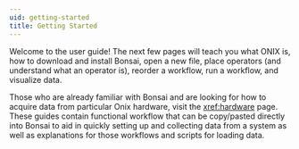 ```yaml
---
uid: getting-started
title: Getting Started
---
```


Welcome to the user guide! The next few pages will teach you what ONIX is, how to download and install Bonsai, open a new file, place operators (and understand what an operator is), reorder a workflow, run a workflow, and visualize data.

Those who are already familiar with Bonsai and are looking for how to acquire data from particular Onix hardware, visit the <xref:hardware> page. These guides contain functional workflow that can be copy/pasted directly into Bonsai to aid in quickly setting up and collecting data from a system as well as explanations for those workflows and scripts for loading data.